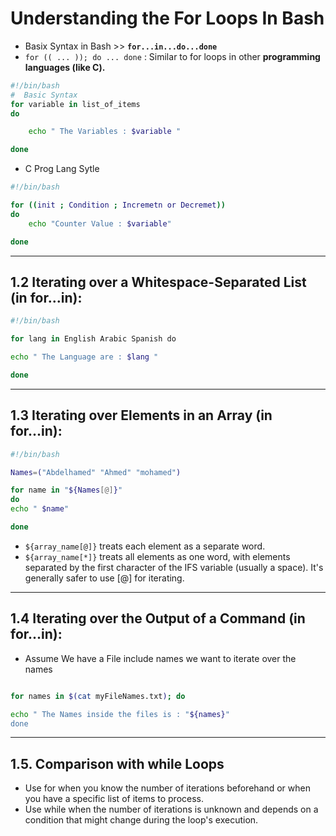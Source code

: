 # Understanding the For Loops In Bash

- Basix Syntax  in Bash  >> **`for...in...do...done`** 
 - `for (( ... )); do ... done` : Similar to for loops in other **programming languages (like C).**


```bash
#!/bin/bash
#  Basic Syntax
for variable in list_of_items
do

    echo " The Variables : $variable " 

done

```
- C Prog Lang Sytle 

```bash
#!/bin/bash

for ((init ; Condition ; Incremetn or Decremet))
do
    echo "Counter Value : $variable"

done
```


---
## 1.2 Iterating over a Whitespace-Separated List (in for...in):

```bash
#!/bin/bash

for lang in English Arabic Spanish do

echo " The Language are : $lang " 

done
```
---
## 1.3 Iterating over Elements in an Array (in for...in):
```bash
#!/bin/bash

Names=("Abdelhamed" "Ahmed" "mohamed")

for name in "${Names[@]}" 
do
echo " $name"

done
```

-  `${array_name[@]}` treats each element as a separate word.
 - `${array_name[*]}` treats all elements as one word, with elements        separated by the first character of the IFS variable (usually a space). It's generally safer to use [@] for iterating.

---
## 1.4 Iterating over the Output of a Command (in for...in):

- Assume We have a File include names we want to iterate over the names


```bash

for names in $(cat myFileNames.txt); do

echo " The Names inside the files is : "${names}"
done

```
---
## 1.5. Comparison with while Loops

   -  Use for when you know the number of iterations beforehand or when you have a specific list of items to process.
   -  Use while when the number of iterations is unknown and depends on a condition that might change during the loop's execution.
